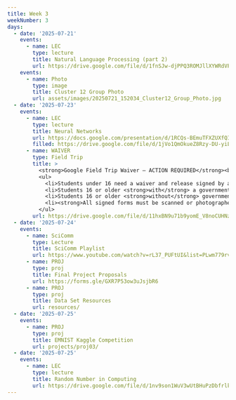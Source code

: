 ```yaml
---
title: Week 3
weekNumber: 3
days:
  - date: '2025-07-21'
    events:
      - name: LEC
        type: lecture
        title: Natural Language Processing (part 2)
        url: https://drive.google.com/file/d/1fnSJw-djPPQ3ROMJllXYWRdVP_9QE_3L/view?usp=drive_link
    events:
      - name: Photo
        type: image
        title: Cluster 12 Group Photo
        url: assets/images/20250721_152034_Cluster12_Group_Photo.jpg
  - date: '2025-07-23'
    events:
      - name: LEC
        type: lecture
        title: Neural Networks
        url: https://docs.google.com/presentation/d/1RCQs-BEmuTFXZUXfQI5iVFlyk0pxu47R/edit?slide=id.g36f23065b35_1_0#slide=id.g36f23065b35_1_0
        filled: https://drive.google.com/file/d/1jVo1QmOkueZ8Rzy-DU-yiL9h7wx8tRk0/view?usp=sharing
      - name: WAIVER
        type: Field Trip
        title: >
          <strong>Google Field Trip Waiver – ACTION REQUIRED</strong><br>
          <ul>
            <li>Students under 16 need a waiver and release signed by a parent or guardian.</li>
            <li>Students 16 or older <strong>with</strong> a government-issued ID (Driver's License, Passport, or Birth Certificate) must bring it to the field trip.</li>
            <li>Students 16 or older <strong>without</strong> government-issued ID must have a signed waiver and release <strong>and</strong> their school student ID.</li>
            <li><strong>All signed forms must be scanned or photographed and emailed to cosmos-cluster12@ucsd.edu by 4:00 PM on Thursday, July 23, 2025.</strong></li>
          </ul>
        url: https://drive.google.com/file/d/11hxBN9u71b9yomE_V8noCUHNzHk5GDYK/view?usp=sharing
  - date: '2025-07-24'
    events:
      - name: SciComm
        type: Lecture
        title: SciComm Playlist
        url: https://www.youtube.com/watch?v=rL37_PUFtUI&list=PLwm779rvNtJbzsEWmF_8cGhbszXb-uX_P&pp=gAQB
      - name: PROJ
        type: proj
        title: Final Project Proposals
        url: https://forms.gle/GXR7P53ow3uJsjbR6
      - name: PROJ
        type: proj
        title: Data Set Resources
        url: resources/
  - date: '2025-07-25'
    events:
      - name: PROJ
        type: proj
        title: EMNIST Kaggle Competition
        url: projects/proj03/
  - date: '2025-07-25'
    events:
      - name: LEC
        type: lecture
        title: Random Number in Computing
        url: https://drive.google.com/file/d/1nv9son1WuV3wUtBHuPzDbfrlk0OWYdVq/view?usp=drive_link
---
```

